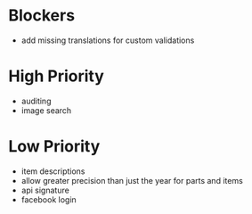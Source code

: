 # Blockers

* add missing translations for custom validations

# High Priority

* auditing
* image search

# Low Priority

* item descriptions
* allow greater precision than just the year for parts and items
* api signature
* facebook login
